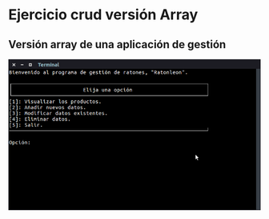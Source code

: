 # Ejercicio crud versión Array

## Versión array de una aplicación de gestión

![Menú del programa](https://github.com/Dadvanced/crud_v_array/blob/master/screenshots/menu.png)

